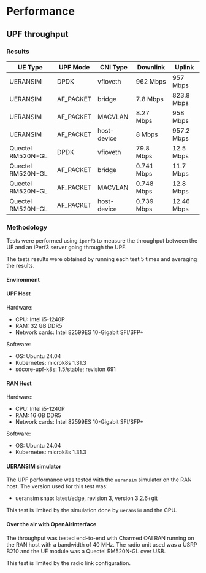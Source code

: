 # Performance

## UPF throughput

### Results

| UE Type               | UPF Mode  | CNI Type    | Downlink   | Uplink     |
| --------------------- | --------- | --------    | ---------  | ---------  |
| UERANSIM              | DPDK      | vfioveth    | 962 Mbps   | 957 Mbps   |
| UERANSIM              | AF_PACKET | bridge      | 7.8 Mbps   | 823.8 Mbps |
| UERANSIM              | AF_PACKET | MACVLAN     | 8.27 Mbps  | 958 Mbps   |
| UERANSIM              | AF_PACKET | host-device | 8 Mbps     | 957.2 Mbps |
| Quectel RM520N-GL     | DPDK      | vfioveth    | 79.8 Mbps  | 12.5 Mbps  |
| Quectel RM520N-GL     | AF_PACKET | bridge      | 0.741 Mbps | 11.7 Mbps  |
| Quectel RM520N-GL     | AF_PACKET | MACVLAN     | 0.748 Mbps | 12.8 Mbps  |
| Quectel RM520N-GL     | AF_PACKET | host-device | 0.739 Mbps | 12.46 Mbps |

### Methodology

Tests were performed using `iperf3` to measure the throughput between the
UE and an iPerf3 server going through the UPF.

The tests results were obtained by running each test 5 times and averaging the
results.

#### Environment

#### UPF Host

Hardware:
- CPU: Intel i5-1240P
- RAM: 32 GB DDR5
- Network cards: Intel 82599ES 10-Gigabit SFI/SFP+

Software:
- OS: Ubuntu 24.04
- Kubernetes: microk8s 1.31.3
- sdcore-upf-k8s: 1.5/stable; revision 691

#### RAN Host

Hardware:
- CPU: Intel i5-1240P
- RAM: 16 GB DDR5
- Network cards: Intel 82599ES 10-Gigabit SFI/SFP+

Software:
- OS: Ubuntu 24.04
- Kubernetes: microk8s 1.31.3

#### UERANSIM simulator

The UPF performance was tested with the `ueransim` simulator on the RAN host.
The version used for this test was:

- ueransim snap: latest/edge, revision 3, version 3.2.6+git

This test is limited by the simulation done by `ueransim` and the CPU.

#### Over the air with OpenAirInterface

The throughput was tested end-to-end with Charmed OAI RAN running on the RAN host
with a bandwidth of 40 MHz. The radio unit used was a USRP B210 and the UE module
was a Quectel RM520N-GL over USB.

This test is limited by the radio link configuration.
